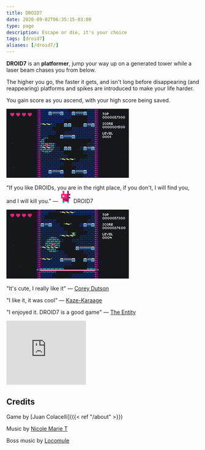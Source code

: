 ```yaml
---
title: DROID7
date: 2020-09-02T06:35:15-03:00
type: page
description: Escape or die, it's your choice
tags: [droid7]
aliases: [/droid7/]
---
```


**DROID7** is an **platformer**, jump your way up on a generated tower while a laser beam chases you from below.

The higher you go, the faster it gets, and isn't long before disappearing (and reappearing) platforms and spikes are introduced to make your life harder.

You gain score as you ascend, with your high score being saved.

![Video](1.gif)

"If you like DROIDs, you are in the right place, if you don't, I will find you, and I will kill you." — <img alt="DROID7" class="borderless" src="droid7.gif"> DROID7

![Video](2.gif)

"It's cute, I really like it" — [Corey Dutson](https://twitter.com/cdutson)

"I like it, it was cool" — [Kaze-Karaage](https://twitter.com/Bgreaterthan)

"I enjoyed it. DROID7 is a good game" — [The Entity](http://the-entity.net/)

<iframe src="https://itch.io/embed/570980?linkback=true&amp;bg_color=16171a&amp;fg_color=fafdff&amp;link_color=ff8426&amp;border_color=16171a" width="208" height="167" frameborder="0"><a href="https://juancolacelli.itch.io/droid7">DROID7 by Juan Colacelli</a></iframe>

## Credits

Game by [Juan Colacelli]({{< ref "/about" >}})

Music by [Nicole Marie T](https://twitter.com/musicvsartstuff)

Boss music by [Locomule](https://opengameart.org/users/locomule)
